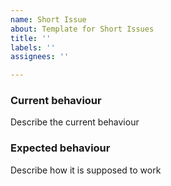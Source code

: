 ```yaml
---
name: Short Issue
about: Template for Short Issues
title: ''
labels: ''
assignees: ''

---
```


### Current behaviour
Describe the current behaviour

### Expected behaviour
Describe how it is supposed to work

